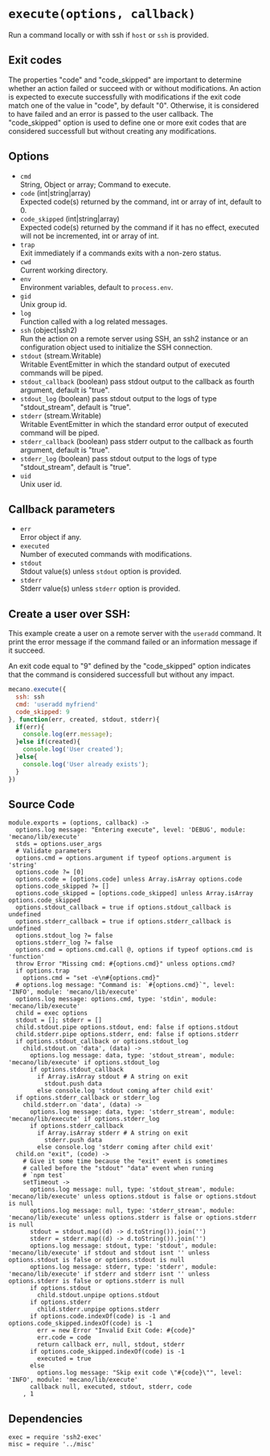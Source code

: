 
# `execute(options, callback)`

Run a command locally or with ssh if `host` or `ssh` is provided.

## Exit codes

The properties "code" and "code_skipped" are important to determine whether an
action failed or succeed with or without modifications. An action is expected to
execute successfully with modifications if the exit code match one of the value
in "code", by default "0". Otherwise, it is considered to have failed and an
error is passed to the user callback. The "code_skipped" option is used to
define one or more exit codes that are considered successfull but without
creating any modifications.

## Options

*   `cmd`   
    String, Object or array; Command to execute.   
*   `code` (int|string|array)   
    Expected code(s) returned by the command, int or array of int, default to 0.   
*   `code_skipped` (int|string|array)   
    Expected code(s) returned by the command if it has no effect, executed will
    not be incremented, int or array of int.   
*   `trap`   
    Exit immediately  if a commands exits with a non-zero status.   
*   `cwd`   
    Current working directory.   
*   `env`   
    Environment variables, default to `process.env`.   
*   `gid`   
    Unix group id.   
*   `log`   
    Function called with a log related messages.   
*   `ssh` (object|ssh2)   
    Run the action on a remote server using SSH, an ssh2 instance or an
    configuration object used to initialize the SSH connection.   
*   `stdout` (stream.Writable)   
    Writable EventEmitter in which the standard output of executed commands will
    be piped.   
*   `stdout_callback` (boolean)
    pass stdout output to the callback as fourth argument, default is "true".   
*   `stdout_log` (boolean)
    pass stdout output to the logs of type "stdout_stream", default is "true".   
*   `stderr` (stream.Writable)   
    Writable EventEmitter in which the standard error output of executed command
    will be piped.   
*   `stderr_callback` (boolean)
    pass stderr output to the callback as fourth argument, default is "true".   
*   `stderr_log` (boolean)
    pass stdout output to the logs of type "stdout_stream", default is "true".   
*   `uid`   
    Unix user id.   

## Callback parameters

*   `err`   
    Error object if any.   
*   `executed`   
    Number of executed commands with modifications.   
*   `stdout`   
    Stdout value(s) unless `stdout` option is provided.   
*   `stderr`   
    Stderr value(s) unless `stderr` option is provided.   

## Create a user over SSH:

This example create a user on a remote server with the `useradd` command. It
print the error message if the command failed or an information message if it
succeed.

An exit code equal to "9" defined by the "code_skipped" option indicates that
the command is considered successfull but without any impact.

```javascript
mecano.execute({
  ssh: ssh
  cmd: 'useradd myfriend'
  code_skipped: 9
}, function(err, created, stdout, stderr){
  if(err){
    console.log(err.message);
  }else if(created){
    console.log('User created');
  }else{
    console.log('User already exists');
  }
})
```

## Source Code

    module.exports = (options, callback) ->
      options.log message: "Entering execute", level: 'DEBUG', module: 'mecano/lib/execute'
      stds = options.user_args
      # Validate parameters
      options.cmd = options.argument if typeof options.argument is 'string'
      options.code ?= [0]
      options.code = [options.code] unless Array.isArray options.code
      options.code_skipped ?= []
      options.code_skipped = [options.code_skipped] unless Array.isArray options.code_skipped
      options.stdout_callback = true if options.stdout_callback is undefined
      options.stderr_callback = true if options.stderr_callback is undefined
      options.stdout_log ?= false
      options.stderr_log ?= false
      options.cmd = options.cmd.call @, options if typeof options.cmd is 'function'
      throw Error "Missing cmd: #{options.cmd}" unless options.cmd?
      if options.trap
        options.cmd = "set -e\n#{options.cmd}"
      # options.log message: "Command is: `#{options.cmd}`", level: 'INFO', module: 'mecano/lib/execute'
      options.log message: options.cmd, type: 'stdin', module: 'mecano/lib/execute'
      child = exec options
      stdout = []; stderr = []
      child.stdout.pipe options.stdout, end: false if options.stdout
      child.stderr.pipe options.stderr, end: false if options.stderr
      if options.stdout_callback or options.stdout_log
        child.stdout.on 'data', (data) ->
          options.log message: data, type: 'stdout_stream', module: 'mecano/lib/execute' if options.stdout_log
          if options.stdout_callback
            if Array.isArray stdout # A string on exit
              stdout.push data
            else console.log 'stdout coming after child exit'
      if options.stderr_callback or stderr_log
        child.stderr.on 'data', (data) ->
          options.log message: data, type: 'stderr_stream', module: 'mecano/lib/execute' if options.stderr_log
          if options.stderr_callback
            if Array.isArray stderr # A string on exit
              stderr.push data
            else console.log 'stderr coming after child exit'
      child.on "exit", (code) ->
        # Give it some time because the "exit" event is sometimes
        # called before the "stdout" "data" event when runing
        # `npm test`
        setTimeout ->
          options.log message: null, type: 'stdout_stream', module: 'mecano/lib/execute' unless options.stdout is false or options.stdout is null
          options.log message: null, type: 'stderr_stream', module: 'mecano/lib/execute' unless options.stderr is false or options.stderr is null
          stdout = stdout.map((d) -> d.toString()).join('')
          stderr = stderr.map((d) -> d.toString()).join('')
          options.log message: stdout, type: 'stdout', module: 'mecano/lib/execute' if stdout and stdout isnt '' unless options.stdout is false or options.stdout is null
          options.log message: stderr, type: 'stderr', module: 'mecano/lib/execute' if stderr and stderr isnt '' unless options.stderr is false or options.stderr is null
          if options.stdout
            child.stdout.unpipe options.stdout
          if options.stderr
            child.stderr.unpipe options.stderr
          if options.code.indexOf(code) is -1 and options.code_skipped.indexOf(code) is -1
            err = new Error "Invalid Exit Code: #{code}"
            err.code = code
            return callback err, null, stdout, stderr
          if options.code_skipped.indexOf(code) is -1
            executed = true
          else
            options.log message: "Skip exit code \"#{code}\"", level: 'INFO', module: 'mecano/lib/execute'
          callback null, executed, stdout, stderr, code
        , 1

## Dependencies

    exec = require 'ssh2-exec'
    misc = require '../misc'

